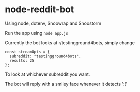 # node-reddit-bot
Using node, dotenv, Snoowrap and Snoostorm


Run the app using ``` node app.js ```

Currently the bot looks at r/testingground4bots, simply change
``` 
const streamOpts = {
  subreddit: "testingground4bots",
  results: 25
};
```

To look at whichever subreddit you want.

The bot will reply with a smiley face whenever it detects ':('
